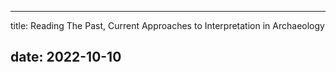 ---

title: Reading The Past, Current Approaches to Interpretation in Archaeology


date: 2022-10-10
---